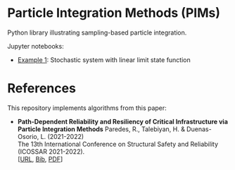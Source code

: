# Particle Integration Methods (PIMs)

Python library illustrating sampling-based particle integration.

Jupyter notebooks:
- [Example 1](ex1_linear_limit_state_function.ipynb): Stochastic system with linear limit state function 


# References
This repository implements algorithms from this paper:

- **Path-Dependent Reliability and Resiliency of Critical Infrastructure via Particle Integration Methods**
Paredes, R., Talebiyan, H. & Duenas-Osorio, L. (2021-2022)  
The 13th International Conference on Structural Safety and Reliability (ICOSSAR 2021-2022).  
[[URL](https://scholarship.rice.edu/handle/1911/112396), [Bib](https://paredesroger.github.io/bibs/PTD2022.bib), [PDF](https://scholarship.rice.edu/bitstream/handle/1911/112396/PTD2022.pdf)]

